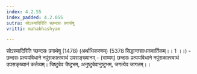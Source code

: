 ```yaml
---
index: 4.2.55
index_padded: 4.2.055
sutra: सोऽस्यादिरिति च्छन्दसः प्रगाथेषु
vritti: mahabhashyam

---
```

 सोऽस्यादिरिति च्छन्दसः प्रगाथेषु (1478) (अर्थाधिकरणम्) (5378 सिद्धान्तसाधकवार्तिकम्।। 1 ।।) - छन्दसः प्रत्ययविधाने नपुंसकात्स्वार्थ उपसङ्ख्यानम् - (भाष्यम्) छन्दसः प्रत्ययविधाने नपुंसकात्स्वार्थ उपसङ्ख्यानं कर्तव्यम्। त्रिष्टुबेव त्रैष्टुभम्, अनुष्टुबेवानुष्टुभम्, जगत्येव जागतम्।। 